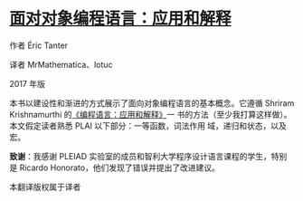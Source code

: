 # [面对对象编程语言：应用和解释](https://users.dcc.uchile.cl/~etanter/ooplai/)

作者 Éric Tanter

译者 MrMathematica、lotuc

2017 年版

本书以建设性和渐进的方式展示了面向对象编程语言的基本概念。它遵循 Shriram
Krishnamurthi
的[《编程语言：应用和解释》](https://github.com/lotuc/PLAI-cn/blob/master/SUMMARY.md)一
书的方法（至少我打算这样做）。本文假定读者熟悉 PLAI 以下部分：一等函数，词法作用
域，递归和状态，以及宏。

**致谢**：我感谢 PLEIAD 实验室的成员和智利大学程序设计语言课程的学生，特别是
Ricardo Honorato，他们发现了错误并提出了改进建议。

本翻译版权属于译者
